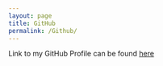 ```yaml
---
layout: page
title: GitHub
permalink: /Github/
---
```


Link to my GitHub Profile can be found [here]()